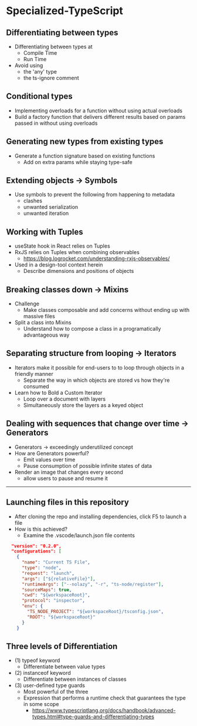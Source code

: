 # Specialized-TypeScript

## Differentiating between types

- Differentiating between types at
  - Compile Time
  - Run Time
- Avoid using
  - the 'any' type
  - the ts-ignore comment

## Conditional types

- Implementing overloads for a function without using actual overloads
- Build a factory function that delivers different results based on params passed in without using overloads

## Generating new types from existing types

- Generate a function signature based on existing functions
  - Add on extra params while staying type-safe

## Extending objects &rarr; Symbols

- Use symbols to prevent the following from happening to metadata
  - clashes
  - unwanted serialization
  - unwanted iteration

## Working with Tuples

- useState hook in React relies on Tuples
- RxJS relies on Tuples when combining observables
  - https://blog.logrocket.com/understanding-rxjs-observables/
- Used in a design-tool context herein
  - Describe dimensions and positions of objects

## Breaking classes down &rarr; Mixins

- Challenge
  - Make classes composable and add concerns without ending up with massive files
- Split a class into Mixins
  - Understand how to compose a class in a programatically advantageous way

## Separating structure from looping &rarr; Iterators

- Iterators make it possible for end-users to to loop through objects in a friendly manner
  - Separate the way in which objects are stored vs how they're consumed
- Learn how to Bold a Custom Iterator
  - Loop over a document with layers
  - Simultaneously store the layers as a keyed object

## Dealing with sequences that change over time &rarr; Generators

- Generators &rarr; exceedingly underutilized concept
- How are Generators powerful?
  - Emit values over time
  - Pause consumption of possible infinite states of data
- Render an image that changes every second
  - allow users to pause and resume it

---

## Launching files in this repository

- After cloning the repo and installing dependencies, click F5 to launch a file
- How is this achieved?
  - Examine the .vscode/launch.json file contents

```json
  "version": "0.2.0",
  "configurations": [
    {
      "name": "Current TS File",
      "type": "node",
      "request": "launch",
      "args": ["${relativeFile}"],
      "runtimeArgs": ["--nolazy", "-r", "ts-node/register"],
      "sourceMaps": true,
      "cwd": "${workspaceRoot}",
      "protocol": "inspector",
      "env": {
        "TS_NODE_PROJECT": "${workspaceRoot}/tsconfig.json",
        "ROOT": "${workspaceRoot}"
      }
    }
```
## Three levels of Differentiation
- (1) typeof keyword
    - Differentiate between value types
- (2) instanceof keyword
    - Differentiate between instances of classes
- (3) user-defined type guards
    - Most powerful of the three
    - Expression that performs a runtime check that guarantees the type in some scope
        - https://www.typescriptlang.org/docs/handbook/advanced-types.html#type-guards-and-differentiating-types